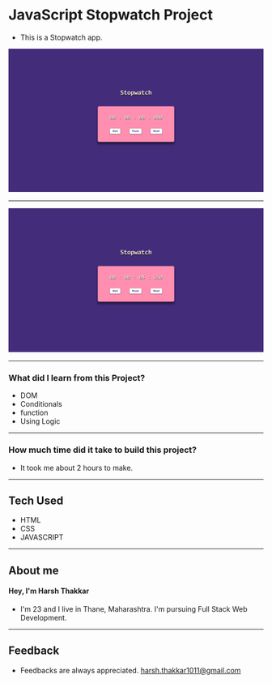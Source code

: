 # **JavaScript Stopwatch Project**

- This is a Stopwatch app.

![Stopwatch](/images/stopped.png)

---

![Stopwatch](/images/started.png)

---

### **What did I learn from this Project?**

- DOM
- Conditionals
- function
- Using Logic

---

### **How much time did it take to build this project?**

- It took me about 2 hours to make.

---
## **Tech Used**
- HTML
- CSS
- JAVASCRIPT

---

## **About me**

#### **Hey, I'm Harsh Thakkar**

- I'm 23 and I live in Thane, Maharashtra. I'm pursuing Full Stack Web Development.

---

## **Feedback**
- Feedbacks are always appreciated. harsh.thakkar1011@gmail.com

